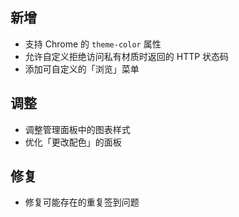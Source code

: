 ## 新增

- 支持 Chrome 的 `theme-color` 属性
- 允许自定义拒绝访问私有材质时返回的 HTTP 状态码
- 添加可自定义的「浏览」菜单

## 调整

- 调整管理面板中的图表样式
- 优化「更改配色」的面板

## 修复

- 修复可能存在的重复签到问题
